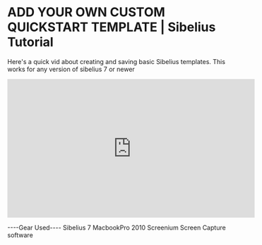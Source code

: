 # ADD YOUR OWN CUSTOM QUICKSTART TEMPLATE | Sibelius Tutorial

Here's a quick vid about creating and saving basic Sibelius templates.
This works for any version of sibelius 7 or newer

<iframe width="560" height="315" src="https://www.youtube.com/embed/DefdgNs1GL4" title="YouTube video player" frameborder="0" allow="accelerometer; autoplay; clipboard-write; encrypted-media; gyroscope; picture-in-picture" allowfullscreen></iframe>

----Gear Used----
Sibelius 7
MacbookPro 2010 
Screenium Screen Capture software
